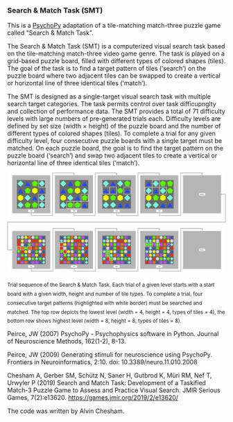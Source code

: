 ### Search & Match Task (SMT)

This is a [PsychoPy](https://www.psychopy.org) adaptation of a tile-matching match-three puzzle game called "Search & Match Task".

The Search & Match Task (SMT) is a computerized visual search task based on the tile-matching match-three video game genre. The task is played on a grid-based puzzle board, filled with different types of colored shapes (tiles). The goal of the task is to find a target pattern of tiles (‘search’) on the puzzle board where two adjacent tiles can be swapped to create a vertical or horizontal line of three identical tiles (‘match’).

The SMT is designed as a single-target visual search task with multiple search target categories. The task permits control over task difficupnglty and collection of performance data. The SMT provides a total of 71 difficulty levels with large numbers of pre-generated trials each. Difficulty levels are defined by set size (width × height) of the puzzle board and the number of different types of colored shapes (tiles). To complete a trial for any given difficulty level, four consecutive puzzle boards with a single target must be matched. On each puzzle board, the goal is to find the target pattern on the puzzle board (‘search’) and swap two adjacent tiles to create a vertical or horizontal line of three identical tiles (‘match’). 

![alt text](https://github.com/AlvinChes/SearchAndMatchTask_Mac/blob/master/Picture1.png)

<sub>Trial sequence of the Search & Match Task. Each trial of a given level starts with a start board with a given width, height and number of tile types. To complete a trial, four consecutive target patterns (highlighted with white border) must be searched and matched. The top row depicts the lowest level (width = 4, height = 4, types of tiles = 4), the bottom row shows highest level (width = 8, height = 8, types of tiles = 8).</sub>


Peirce, JW (2007) PsychoPy - Psychophysics software in Python. Journal of Neuroscience Methods, 162(1-2), 8-13.

Peirce, JW (2009) Generating stimuli for neuroscience using PsychoPy. Frontiers in Neuroinformatics, 2:10. doi:         10.3389/neuro.11.010.2008

Chesham A, Gerber SM, Schütz N, Saner H, Gutbrod K, Müri RM, Nef T, Urwyler P (2019) Search and Match Task: Development of a Taskified Match-3 Puzzle Game to Assess and Practice Visual Search. JMIR Serious Games, 7(2):e13620.
https://games.jmir.org/2019/2/e13620/

The code was written by Alvin Chesham.
